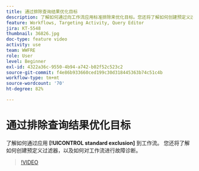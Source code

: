 ```yaml
---
title: 通过排除查询结果优化目标
description: 了解如何通过向工作流应用标准排除来优化目标。您还将了解如何创建预定义过滤器，以及如何对工作流进行故障诊断。
feature: Workflows, Targeting Activity, Query Editor
jira: KT-5548
thumbnail: 36826.jpg
doc-type: feature video
activity: use
team: WWFRE
role: User
level: Beginner
exl-id: 4322a36c-9550-4b94-a742-b02f52c523c2
source-git-commit: f4e86b933660ced199c30d318445363b74c51c4b
workflow-type: tm+mt
source-wordcount: '70'
ht-degree: 82%

---
```


# 通过排除查询结果优化目标

了解如何通过应用 **[!UICONTROL standard exclusion]** 到工作流。 您还将了解如何创建预定义过滤器，以及如何对工作流进行故障诊断。

>[!VIDEO](https://video.tv.adobe.com/v/36826?quality=12&learn=on)
